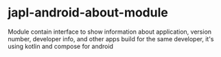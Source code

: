 # japl-android-about-module
Module contain interface to show information about application, version number, developer info, and other apps build for the same developer, it's using kotlin and compose for android
